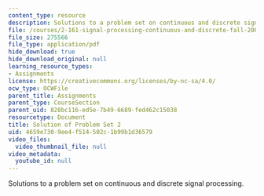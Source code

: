 ```yaml
---
content_type: resource
description: Solutions to a problem set on continuous and discrete signal processing.
file: /courses/2-161-signal-processing-continuous-and-discrete-fall-2008/4659e7309ee4f514502c1b99b1d36579_ps2soln.pdf
file_size: 275566
file_type: application/pdf
hide_download: true
hide_download_original: null
learning_resource_types:
- Assignments
license: https://creativecommons.org/licenses/by-nc-sa/4.0/
ocw_type: OCWFile
parent_title: Assignments
parent_type: CourseSection
parent_uid: 828bc116-ed5e-7b49-6689-fed462c15038
resourcetype: Document
title: Solution of Problem Set 2
uid: 4659e730-9ee4-f514-502c-1b99b1d36579
video_files:
  video_thumbnail_file: null
video_metadata:
  youtube_id: null
---
```

Solutions to a problem set on continuous and discrete signal processing.